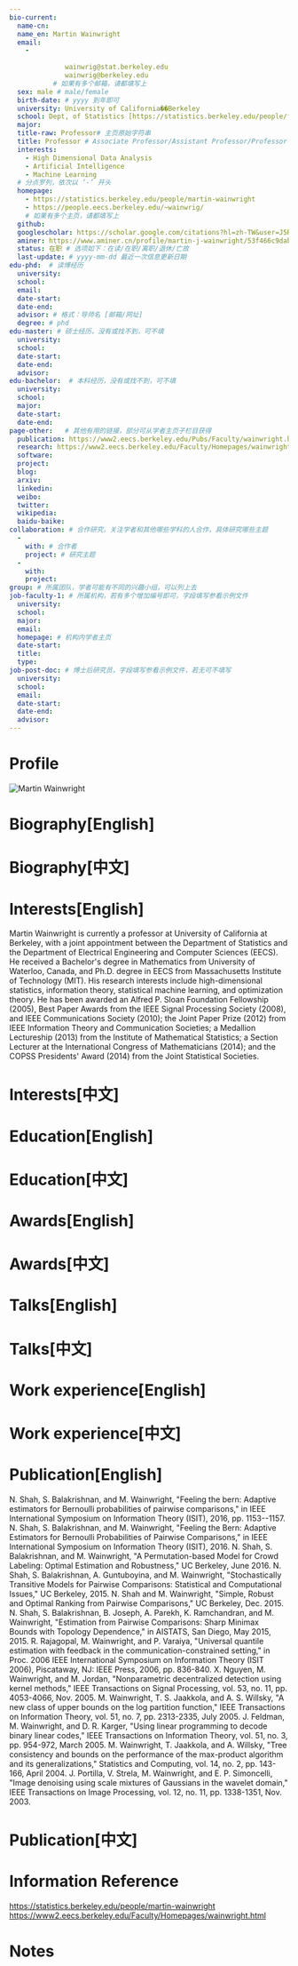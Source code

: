 ```yaml
---
bio-current:
  name-cn: 
  name_en: Martin Wainwright
  email: 
    - 
    
              wainwrig@stat.berkeley.edu
              wainwrig@berkeley.edu
           # 如果有多个邮箱，请都填写上
  sex: male # male/female
  birth-date: # yyyy 到年即可
  university: University of California��Berkeley 
  school: Dept, of Statistics [https://statistics.berkeley.edu/people/faculty] # 格式：学院名称[学院官网链接]
  major: 
  title-raw: Professor# 主页原始字符串
  title: Professor # Associate Professor/Assistant Professor/Professor
  interests: 
    - High Dimensional Data Analysis
    - Artificial Intelligence
    - Machine Learning
  # 分点罗列，依次以 ‘-’ 开头
  homepage: 
    - https://statistics.berkeley.edu/people/martin-wainwright 
    - https://people.eecs.berkeley.edu/~wainwrig/
    # 如果有多个主页，请都填写上
  github: 
  googlescholar: https://scholar.google.com/citations?hl=zh-TW&user=J5Rvh6gAAAAJ 
  aminer: https://www.aminer.cn/profile/martin-j-wainwright/53f466c9dabfaee02ad96138 # 从这里查找 https://www.aminer.org/search/person
  status: 在职 # 选项如下：在读/在职/离职/退休/亡故
  last-update: # yyyy-mm-dd 最近一次信息更新日期
edu-phd:  # 读博经历
  university: 
  school: 
  email: 
  date-start: 
  date-end: 
  advisor: # 格式：导师名 [邮箱/网址]
  degree: # phd
edu-master: # 硕士经历，没有或找不到，可不填
  university: 
  school: 
  date-start: 
  date-end: 
  advisor:
edu-bachelor:  # 本科经历，没有或找不到，可不填
  university: 
  school: 
  major: 
  date-start: 
  date-end: 
page-other:   # 其他有用的链接，部分可从学者主页子栏目获得
  publication: https://www2.eecs.berkeley.edu/Pubs/Faculty/wainwright.html
  research: https://www2.eecs.berkeley.edu/Faculty/Homepages/wainwright.html
  software: 
  project: 
  blog: 
  arxiv: 
  linkedin: 
  weibo:
  twitter:
  wikipedia:
  baidu-baike:
collaboration: # 合作研究，关注学者和其他哪些学科的人合作，具体研究哪些主题
  - 
    with: # 合作者
    project: # 研究主题
  - 
    with: 
    project: 
group: # 所属团队，学者可能有不同的兴趣小组，可以列上去
job-faculty-1: # 所属机构，若有多个增加编号即可，字段填写参看示例文件
  university: 
  school: 
  major: 
  email: 
  homepage: # 机构内学者主页
  date-start: 
  title: 
  type: 
job-post-doc: # 博士后研究员，字段填写参看示例文件，若无可不填写
  university: 
  school: 
  email: 
  date-start: 
  date-end: 
  advisor: 
---
```


# Profile

![Martin Wainwright](https://statistics.berkeley.edu/sites/default/files/styles/crop_person/public/faculty/wainwright.jpg?h=cf56082b&itok=q6G-E97Q)

# Biography[English]

# Biography[中文]

# Interests[English]

Martin Wainwright is currently a professor at University of California at Berkeley, with a joint appointment between the Department of Statistics and the Department of Electrical Engineering and Computer Sciences (EECS). He received a Bachelor's degree in Mathematics from University of Waterloo, Canada, and Ph.D. degree in EECS from Massachusetts Institute of Technology (MIT). His research interests include high-dimensional statistics, information theory, statistical machine learning, and optimization theory. He has been awarded an Alfred P. Sloan Foundation Fellowship (2005), Best Paper Awards from the IEEE Signal Processing Society (2008), and IEEE Communications Society (2010); the Joint Paper Prize (2012) from IEEE Information Theory and Communication Societies; a Medallion Lectureship (2013) from the Institute of Mathematical Statistics; a Section Lecturer at the International Congress of Mathematicians (2014); and the COPSS Presidents' Award (2014) from the Joint Statistical Societies.

# Interests[中文]

# Education[English]

# Education[中文]

# Awards[English]

# Awards[中文]

# Talks[English]

# Talks[中文]

# Work experience[English]

# Work experience[中文]

# Publication[English]

N. Shah, S. Balakrishnan, and M. Wainwright, "Feeling the bern: Adaptive estimators for Bernoulli probabilities of pairwise comparisons," in IEEE International Symposium on Information Theory (ISIT), 2016, pp. 1153--1157.
N. Shah, S. Balakrishnan, and M. Wainwright, "Feeling the Bern: Adaptive Estimators for Bernoulli Probabilities of Pairwise Comparisons," in IEEE International Symposium on Information Theory (ISIT), 2016.
N. Shah, S. Balakrishnan, and M. Wainwright, "A Permutation-based Model for Crowd Labeling: Optimal Estimation and Robustness," UC Berkeley, June 2016.
N. Shah, S. Balakrishnan, A. Guntuboyina, and M. Wainwright, "Stochastically Transitive Models for Pairwise Comparisons: Statistical and Computational Issues," UC Berkeley, 2015.
N. Shah and M. Wainwright, "Simple, Robust and Optimal Ranking from Pairwise Comparisons," UC Berkeley, Dec. 2015.
N. Shah, S. Balakrishnan, B. Joseph, A. Parekh, K. Ramchandran, and M. Wainwright, "Estimation from Pairwise Comparisons: Sharp Minimax Bounds with Topology Dependence," in AISTATS, San Diego, May 2015, 2015.
R. Rajagopal, M. Wainwright, and P. Varaiya, "Universal quantile estimation with feedback in the communication-constrained setting," in Proc. 2006 IEEE International Symposium on Information Theory (ISIT 2006), Piscataway, NJ: IEEE Press, 2006, pp. 836-840.
X. Nguyen, M. Wainwright, and M. Jordan, "Nonparametric decentralized detection using kernel methods," IEEE Transactions on Signal Processing, vol. 53, no. 11, pp. 4053-4066, Nov. 2005.
M. Wainwright, T. S. Jaakkola, and A. S. Willsky, "A new class of upper bounds on the log partition function," IEEE Transactions on Information Theory, vol. 51, no. 7, pp. 2313-2335, July 2005.
J. Feldman, M. Wainwright, and D. R. Karger, "Using linear programming to decode binary linear codes," IEEE Transactions on Information Theory, vol. 51, no. 3, pp. 954-972, March 2005.
M. Wainwright, T. Jaakkola, and A. Willsky, "Tree consistency and bounds on the performance of the max-product algorithm and its generalizations," Statistics and Computing, vol. 14, no. 2, pp. 143-166, April 2004.
J. Portilla, V. Strela, M. Wainwright, and E. P. Simoncelli, "Image denoising using scale mixtures of Gaussians in the wavelet domain," IEEE Transactions on Image Processing, vol. 12, no. 11, pp. 1338-1351, Nov. 2003.

# Publication[中文]

# Information Reference

https://statistics.berkeley.edu/people/martin-wainwright
https://www2.eecs.berkeley.edu/Faculty/Homepages/wainwright.html

# Notes
